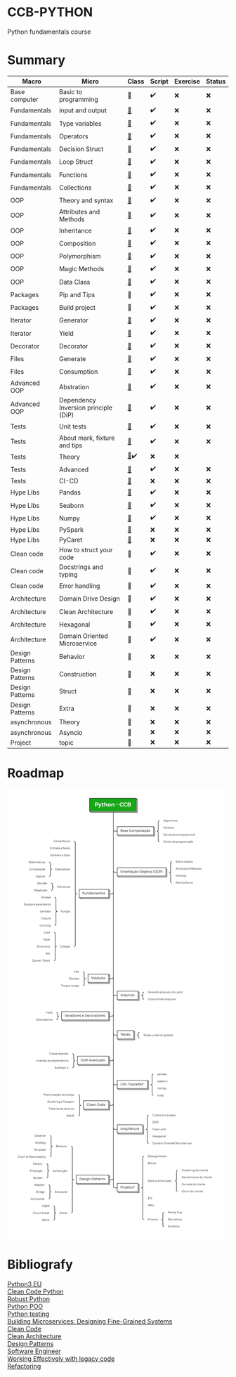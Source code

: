 # CCB-PYTHON
Python fundamentals course

# Summary

| Macro  | Micro | Class  | Script |Exercise |Status |
| ------------- | ------------- |-------------  | ------------- |------------- | ------------- |
|Base computer|Basic to programming|:link:|:heavy_check_mark:|:x:|:x:|
|Fundamentals|input and output|[:link:](https://github.com/Ratarca/CCB-PYTHON/tree/main/src/00_fundamentals)|:heavy_check_mark:|:x:|:x:|
|Fundamentals|Type variables|[:link:](https://github.com/Ratarca/CCB-PYTHON/tree/main/src/00_fundamentals)|:heavy_check_mark:|:x:|:x:|
|Fundamentals|Operators|[:link:](https://github.com/Ratarca/CCB-PYTHON/tree/main/src/00_fundamentals)|:heavy_check_mark:|:x:|:x:|
|Fundamentals|Decision Struct|[:link:](https://github.com/Ratarca/CCB-PYTHON/tree/main/src/00_fundamentals)|:heavy_check_mark:|:x:|:x:|
|Fundamentals|Loop Struct|[:link:](https://github.com/Ratarca/CCB-PYTHON/tree/main/src/00_fundamentals)|:heavy_check_mark:|:x:|:x:|
|Fundamentals|Functions|[:link:](https://github.com/Ratarca/CCB-PYTHON/tree/main/src/00_fundamentals)|:heavy_check_mark:|:x:|:x:|
|Fundamentals|Collections|[:link:](https://github.com/Ratarca/CCB-PYTHON/tree/main/src/00_fundamentals)|:heavy_check_mark:|:x:|:x:|
|OOP|Theory and syntax|[:link:](https://github.com/Ratarca/CCB-PYTHON/tree/main/src/01_oop)|:heavy_check_mark:|:x:|:x:|
|OOP|Attributes and Methods|[:link:](https://github.com/Ratarca/CCB-PYTHON/tree/main/src/01_oop)|:heavy_check_mark:|:x:|:x:|
|OOP|Inheritance|[:link:](https://github.com/Ratarca/CCB-PYTHON/tree/main/src/01_oop)|:heavy_check_mark:|:x:|:x:|
|OOP|Composition|[:link:](https://github.com/Ratarca/CCB-PYTHON/tree/main/src/01_oop)|:heavy_check_mark:|:x:|:x:|
|OOP|Polymorphism|[:link:](https://github.com/Ratarca/CCB-PYTHON/tree/main/src/01_oop)|:heavy_check_mark:|:x:|:x:|
|OOP|Magic Methods|[:link:](https://github.com/Ratarca/CCB-PYTHON/tree/main/src/01_oop)|:heavy_check_mark:|:x:|:x:|
|OOP|Data Class|[:link:](https://github.com/Ratarca/CCB-PYTHON/tree/main/src/01_oop)|:heavy_check_mark:|:x:|:x:|
|Packages|Pip and Tips|:link:|:heavy_check_mark:|:x:|:x:|
|Packages|Build project|:link:|:heavy_check_mark:|:x:|:x:|
|Iterator|Generator|[:link:](https://github.com/Ratarca/CCB-PYTHON/tree/main/src/03_iterator_decorators)|:heavy_check_mark:|:x:|:x:|
|Iterator|Yield|[:link:](https://github.com/Ratarca/CCB-PYTHON/tree/main/src/03_iterator_decorators)|:heavy_check_mark:|:x:|:x:|
|Decorator|Decorator|[:link:](https://github.com/Ratarca/CCB-PYTHON/tree/main/src/03_iterator_decorators)|:heavy_check_mark:|:x:|:x:|
|Files|Generate|[:link:](https://github.com/Ratarca/CCB-PYTHON/tree/main/src/04_files)|:heavy_check_mark:|:x:|:x:|
|Files|Consumption|[:link:](https://github.com/Ratarca/CCB-PYTHON/tree/main/src/04_files)|:heavy_check_mark:|:x:|:x:|
|Advanced OOP|Abstration|[:link:](https://github.com/Ratarca/CCB-PYTHON/tree/main/src/05_advanced_oop)|:heavy_check_mark:|:x:|:x:|
|Advanced OOP|Dependency Inversion principle (DiP)|[:link:](https://github.com/Ratarca/CCB-PYTHON/tree/main/src/05_advanced_oop)|:heavy_check_mark:|:x:|:x:|
|Tests|Unit tests|[:link:](https://github.com/Ratarca/CCB-PYTHON-TDD)|:heavy_check_mark:|:x:|:x:|
|Tests|About mark, fixture and tips|[:link:](https://github.com/Ratarca/CCB-PYTHON-TDD)|:heavy_check_mark:|:x:|:x:|
|Tests|Theory|[:link:](https://github.com/Ratarca/CCB-PYTHON-TDD):heavy_check_mark:|:x:|:x:|
|Tests|Advanced|[:link:](https://github.com/Ratarca/CCB-PYTHON-TDD)|:heavy_check_mark:|:x:|:x:|
|Tests|CI-CD|[:link:](https://github.com/Ratarca/CCB-PYTHON-TDD)|:x:|:x:|:x:|
|Hype Libs|Pandas|[:link:](https://github.com/Ratarca/CCB-PYTHON-DS)|:heavy_check_mark:|:x:|:x:|
|Hype Libs|Seaborn|[:link:](https://github.com/Ratarca/CCB-PYTHON-DS)|:heavy_check_mark:|:x:|:x:|
|Hype Libs|Numpy|[:link:](https://github.com/Ratarca/CCB-PYTHON-DS)|:heavy_check_mark:|:x:|:x:|
|Hype Libs|PySpark|[:link:](https://github.com/Ratarca/CCB-PYTHON-DS)|:x:|:x:|:x:|
|Hype Libs|PyCaret|[:link:](https://github.com/Ratarca/CCB-PYTHON-DS)|:x:|:x:|:x:|
|Clean code|How to struct your code|:link:|:heavy_check_mark:|:x:|:x:|
|Clean code|Docstrings and typing|:link:|:heavy_check_mark:|:x:|:x:|
|Clean code|Error handling|:link:|:heavy_check_mark:|:x:|:x:|
|Architecture|Domain Drive Design|:link:|:heavy_check_mark:|:x:|:x:|
|Architecture|Clean Architecture|:link:|:heavy_check_mark:|:x:|:x:|
|Architecture|Hexagonal|:link:|:heavy_check_mark:|:x:|:x:|
|Architecture|Domain Oriented Microservice|:link:|:heavy_check_mark:|:x:|:x:|
|Design Patterns|Behavior|:link:|:x:|:x:|:x:|
|Design Patterns|Construction|:link:|:x:|:x:|:x:|
|Design Patterns|Struct|:link:|:x:|:x:|:x:|
|Design Patterns|Extra|:link:|:x:|:x:|:x:|
|asynchronous|Theory|:link:|:x:|:x:|:x:|
|asynchronous|Asyncio|:link:|:x:|:x:|:x:|
|Project|topic|:link:|:x:|:x:|:x:|

# Roadmap
![Roadmap](roadmap.png)

# Bibliografy
[Python3 EU](https://www.python-course.eu/)<br>
[Clean Code Python](https://www.amazon.com/-/pt/dp/1800560214/ref=sr_1_1?__mk_pt_BR=%C3%85M%C3%85%C5%BD%C3%95%C3%91&dchild=1&keywords=python+clean+code&qid=1633811073&sr=8-1)<br>
[Robust Python](https://www.amazon.com/-/pt/dp/1098100662/ref=sr_1_1?__mk_pt_BR=%C3%85M%C3%85%C5%BD%C3%95%C3%91&dchild=1&keywords=python+robust&qid=1633811090&sr=8-1)<br>
[Python POO](https://www.amazon.com/-/pt/dp/1801077266/ref=sr_1_4?__mk_pt_BR=%C3%85M%C3%85%C5%BD%C3%95%C3%91&dchild=1&keywords=python+robust&qid=1633811090&sr=8-4)<br>
[Python testing](https://www.amazon.com/-/pt/dp/B0773VRHWT/ref=reads_cwrtbar_1/140-3741633-3987024?pd_rd_w=cmaRe&pf_rd_p=0285128d-50e0-4388-acba-48a4a1f64720&pf_rd_r=F91YMDJWB45W13QPXECS&pd_rd_r=8ee64f32-9569-459e-9b73-b40a89a60c0e&pd_rd_wg=jwp8K&pd_rd_i=B0773VRHWT&psc=1)<br>
[Building Microservices: Designing Fine-Grained Systems](https://www.amazon.com/-/pt/dp/1492034029/ref=sr_1_1?__mk_pt_BR=%C3%85M%C3%85%C5%BD%C3%95%C3%91&crid=Y4AZ3F64OOMK&dchild=1&keywords=building+microservices%2C+2nd+edition&qid=1633811677&sprefix=building+microservices%2Caps%2C301&sr=8-1)<br>
[Clean Code](https://www.amazon.com/-/pt/dp/0132350882/ref=sr_1_1?__mk_pt_BR=%C3%85M%C3%85%C5%BD%C3%95%C3%91&dchild=1&keywords=clean+code&qid=1633811147&sr=8-1)<br>
[Clean Architecture](https://www.amazon.com/-/pt/dp/0134494164/ref=sr_1_9?__mk_pt_BR=%C3%85M%C3%85%C5%BD%C3%95%C3%91&dchild=1&keywords=clean+code&qid=1633811147&sr=8-9)<br>
[Design Patterns](https://www.amazon.com/-/pt/dp/0201633612/ref=sxin_9_mbs_w_global_sims?__mk_pt_BR=%C3%85M%C3%85%C5%BD%C3%95%C3%91&cv_ct_cx=clean+code&dchild=1&keywords=clean+code&pd_rd_i=0201633612&pd_rd_r=e1fb85a2-9f1b-4ddf-a483-6eb7ff1d54e6&pd_rd_w=U033y&pd_rd_wg=sxM6G&pf_rd_p=354b84dc-907e-4c5a-bfb4-ebf4bda98263&pf_rd_r=2RYD8AD3TMPE3JVG9XS5&qid=1633811147&sr=1-3-9e7645f9-2d19-4bff-863e-f6cdbe50f990)<br>
[Software Engineer](https://www.amazon.com/-/pt/dp/0321815734/ref=sr_1_10?__mk_pt_BR=%C3%85M%C3%85%C5%BD%C3%95%C3%91&dchild=1&keywords=architecture+software&qid=1633811573&sr=8-10)<br>
[Working Effectively with legacy code](https://www.amazon.com/-/pt/dp/0131177052/ref=pd_vtp_6/140-3741633-3987024?pd_rd_w=UB4hl&pf_rd_p=96226b5f-2d9a-439b-be45-97603787c682&pf_rd_r=MZWPN7MNWQR7T4JTRF8X&pd_rd_r=13b0322e-7d7c-46f3-90b3-0f82b9390324&pd_rd_wg=5Pgv4&pd_rd_i=0131177052&psc=1)<br>
[Refactoring](https://www.amazon.com/-/pt/dp/0134757599/ref=sxin_9_mbs_w_global_sims?__mk_pt_BR=%C3%85M%C3%85%C5%BD%C3%95%C3%91&cv_ct_cx=clean+code&dchild=1&keywords=clean+code&pd_rd_i=0134757599&pd_rd_r=e1fb85a2-9f1b-4ddf-a483-6eb7ff1d54e6&pd_rd_w=U033y&pd_rd_wg=sxM6G&pf_rd_p=354b84dc-907e-4c5a-bfb4-ebf4bda98263&pf_rd_r=2RYD8AD3TMPE3JVG9XS5&qid=1633811147&sr=1-4-9e7645f9-2d19-4bff-863e-f6cdbe50f990)<br>




